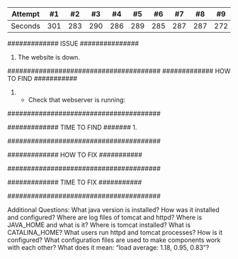 Attempt | #1 | #2 | #3 | #4 | #5 | #6 | #7 | #8 | #9 | #10 | #11
--- | --- | --- | --- |--- |--- |--- |--- |--- |--- |--- |---
Seconds | 301 | 283 | 290 | 286 | 289 | 285 | 287 | 287 | 272 | 276 | 269





#############	ISSUE	###############
1.	The website is down.


####################################### 
#############	HOW TO FIND	###########
1. - Check that webserver is running:


#######################################




#############	TIME TO FIND	#######
1. 


#######################################




#############	HOW TO FIX	###########





#######################################




#############	TIME TO FIX	###########






#######################################

















Additional Questions:
What java version is installed?
How was it installed and configured?
Where are log files of tomcat and httpd?
Where is JAVA_HOME and what is it?
Where is tomcat installed?
What is CATALINA_HOME?
What users run httpd and tomcat processes? How is it configured?
What configuration files are used to make components work with each other?
What does it mean: “load average: 1.18, 0.95, 0.83”?
